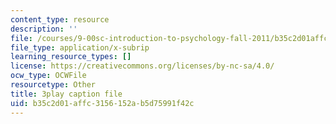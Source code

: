 ```yaml
---
content_type: resource
description: ''
file: /courses/9-00sc-introduction-to-psychology-fall-2011/b35c2d01affc3156152ab5d75991f42c_SBrCPDC21f4.srt
file_type: application/x-subrip
learning_resource_types: []
license: https://creativecommons.org/licenses/by-nc-sa/4.0/
ocw_type: OCWFile
resourcetype: Other
title: 3play caption file
uid: b35c2d01-affc-3156-152a-b5d75991f42c
---
```

